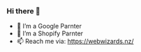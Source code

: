 ### Hi there 👋

<!--
**scottydevine/scottydevine** is a ✨ _special_ ✨ repository because its `README.md` (this file) appears on your GitHub profile.-->

- 🔭 I’m a Google Parnter
- 🌱 I’m a Shopify Parnter
- 📫 Reach me via: https://webwizards.nz/


